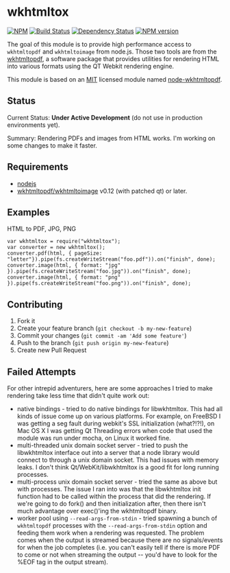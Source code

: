 # wkhtmltox

[![NPM](https://nodei.co/npm/wkhtmltox.png)](https://nodei.co/npm/wkhtmltox/)
[![Build Status](https://api.travis-ci.org/tcort/wkhtmltox.png?branch=master)](http://travis-ci.org/tcort/wkhtmltox) [![Dependency Status](https://img.shields.io/gemnasium/tcort/wkhtmltox.svg)](https://gemnasium.com/tcort/wkhtmltox) [![NPM version](https://badge.fury.io/js/wkhtmltox.svg)](http://badge.fury.io/js/wkhtmltox)

The goal of this module is to provide high performance access to `wkhtmltopdf` and `wkhtmltoimage` from node.js.
Those two tools are from the [wkhtmltopdf](http://wkhtmltopdf.org/), a software package that
provides utilities for rendering HTML into various formats using the QT Webkit rendering engine.

This module is based on an [MIT](http://opensource.org/licenses/MIT) licensed module named [node-wkhtmltopdf](https://github.com/devongovett/node-wkhtmltopdf).

## Status

Current Status: **Under Active Development** (do not use in production environments yet).

Summary: Rendering PDFs and images from HTML works. I'm working on some changes to make it faster.

## Requirements

* [nodejs](http://nodejs.org/)
* [wkhtmltopdf/wkhtmltoimage](http://wkhtmltopdf.org/) v0.12 (with patched qt) or later.

## Examples

HTML to PDF, JPG, PNG

    var wkhtmltox = require("wkhtmltox");
    var converter = new wkhtmltox();
    converter.pdf(html, { pageSize: "letter"}).pipe(fs.createWriteStream("foo.pdf")).on("finish", done);
    converter.image(html, { format: "jpg" }).pipe(fs.createWriteStream("foo.jpg")).on("finish", done);
    converter.image(html, { format: "png" }).pipe(fs.createWriteStream("foo.png")).on("finish", done);

## Contributing

1. Fork it
2. Create your feature branch (`git checkout -b my-new-feature`)
3. Commit your changes (`git commit -am 'Add some feature'`)
4. Push to the branch (`git push origin my-new-feature`)
5. Create new Pull Request

## Failed Attempts

For other intrepid adventurers, here are some approaches I tried to make rendering take less time that didn't quite work out:

- native bindings - tried to do native bindings for libwkhtmltox. This had all kinds of issue come up on various platforms. For example, on FreeBSD I was getting a seg fault during webkit's SSL initialization (what?!?!), on Mac OS X I was getting Qt Threading errors when code that used the module was run under mocha, on Linux it worked fine.
- multi-threaded unix domain socket server - tried to push the libwkhtmltox interface out into a server that a node library would connect to through a unix domain socket. This had issues with memory leaks. I don't think Qt/WebKit/libwkhtmltox is a good fit for long running processes.
- multi-process unix domain socket server - tried the same as above but with processes. The issue I ran into was that the libwkhtmltox init function had to be called within the process that did the rendering. If we're going to do fork() and then initialization after, then there isn't much advantage over exec()'ing the wkhtmltopdf binary.
- worker pool using `--read-args-from-stdin` - tried spawning a bunch of `wkhtmltopdf` processes with the `--read-args-from-stdin` option and feeding them work when a rendering was requested. The problem comes when the output is streamed because there are no signals/events for when the job completes (i.e. you can't easily tell if there is more PDF to come or not when streaming the output -- you'd have to look for the %EOF tag in the output stream).
